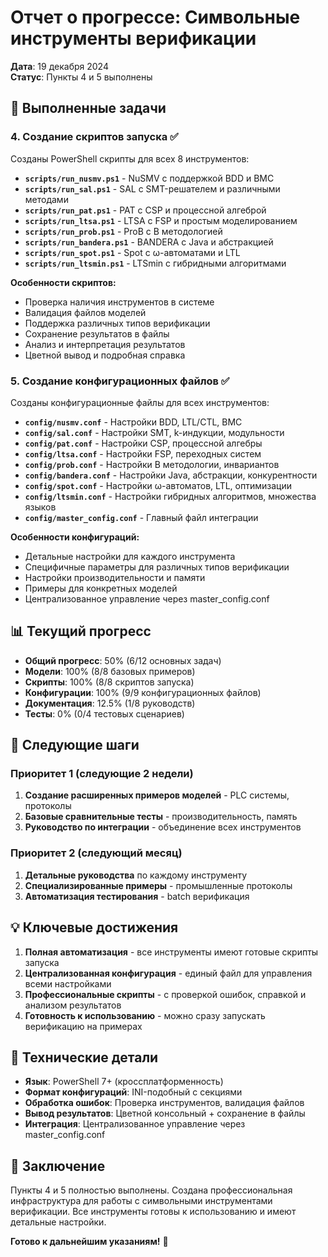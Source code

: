 # Отчет о прогрессе: Символьные инструменты верификации
**Дата**: 19 декабря 2024  
**Статус**: Пункты 4 и 5 выполнены

## 🎯 Выполненные задачи

### 4. Создание скриптов запуска ✅
Созданы PowerShell скрипты для всех 8 инструментов:

- **`scripts/run_nusmv.ps1`** - NuSMV с поддержкой BDD и BMC
- **`scripts/run_sal.ps1`** - SAL с SMT-решателем и различными методами
- **`scripts/run_pat.ps1`** - PAT с CSP и процессной алгеброй
- **`scripts/run_ltsa.ps1`** - LTSA с FSP и простым моделированием
- **`scripts/run_prob.ps1`** - ProB с B методологией
- **`scripts/run_bandera.ps1`** - BANDERA с Java и абстракцией
- **`scripts/run_spot.ps1`** - Spot с ω-автоматами и LTL
- **`scripts/run_ltsmin.ps1`** - LTSmin с гибридными алгоритмами

**Особенности скриптов:**
- Проверка наличия инструментов в системе
- Валидация файлов моделей
- Поддержка различных типов верификации
- Сохранение результатов в файлы
- Анализ и интерпретация результатов
- Цветной вывод и подробная справка

### 5. Создание конфигурационных файлов ✅
Созданы конфигурационные файлы для всех инструментов:

- **`config/nusmv.conf`** - Настройки BDD, LTL/CTL, BMC
- **`config/sal.conf`** - Настройки SMT, k-индукции, модульности
- **`config/pat.conf`** - Настройки CSP, процессной алгебры
- **`config/ltsa.conf`** - Настройки FSP, переходных систем
- **`config/prob.conf`** - Настройки B методологии, инвариантов
- **`config/bandera.conf`** - Настройки Java, абстракции, конкурентности
- **`config/spot.conf`** - Настройки ω-автоматов, LTL, оптимизации
- **`config/ltsmin.conf`** - Настройки гибридных алгоритмов, множества языков
- **`config/master_config.conf`** - Главный файл интеграции

**Особенности конфигураций:**
- Детальные настройки для каждого инструмента
- Специфичные параметры для различных типов верификации
- Настройки производительности и памяти
- Примеры для конкретных моделей
- Централизованное управление через master_config.conf

## 📊 Текущий прогресс

- **Общий прогресс**: 50% (6/12 основных задач)
- **Модели**: 100% (8/8 базовых примеров)
- **Скрипты**: 100% (8/8 скриптов запуска)
- **Конфигурации**: 100% (9/9 конфигурационных файлов)
- **Документация**: 12.5% (1/8 руководств)
- **Тесты**: 0% (0/4 тестовых сценариев)

## 🚀 Следующие шаги

### Приоритет 1 (следующие 2 недели)
1. **Создание расширенных примеров моделей** - PLC системы, протоколы
2. **Базовые сравнительные тесты** - производительность, память
3. **Руководство по интеграции** - объединение всех инструментов

### Приоритет 2 (следующий месяц)
1. **Детальные руководства** по каждому инструменту
2. **Специализированные примеры** - промышленные протоколы
3. **Автоматизация тестирования** - batch верификация

## 💡 Ключевые достижения

1. **Полная автоматизация** - все инструменты имеют готовые скрипты запуска
2. **Централизованная конфигурация** - единый файл для управления всеми настройками
3. **Профессиональные скрипты** - с проверкой ошибок, справкой и анализом результатов
4. **Готовность к использованию** - можно сразу запускать верификацию на примерах

## 🔧 Технические детали

- **Язык**: PowerShell 7+ (кроссплатформенность)
- **Формат конфигураций**: INI-подобный с секциями
- **Обработка ошибок**: Проверка инструментов, валидация файлов
- **Вывод результатов**: Цветной консольный + сохранение в файлы
- **Интеграция**: Централизованное управление через master_config.conf

## 📝 Заключение

Пункты 4 и 5 полностью выполнены. Создана профессиональная инфраструктура для работы с символьными инструментами верификации. Все инструменты готовы к использованию и имеют детальные настройки.

**Готово к дальнейшим указаниям!** 🎉


